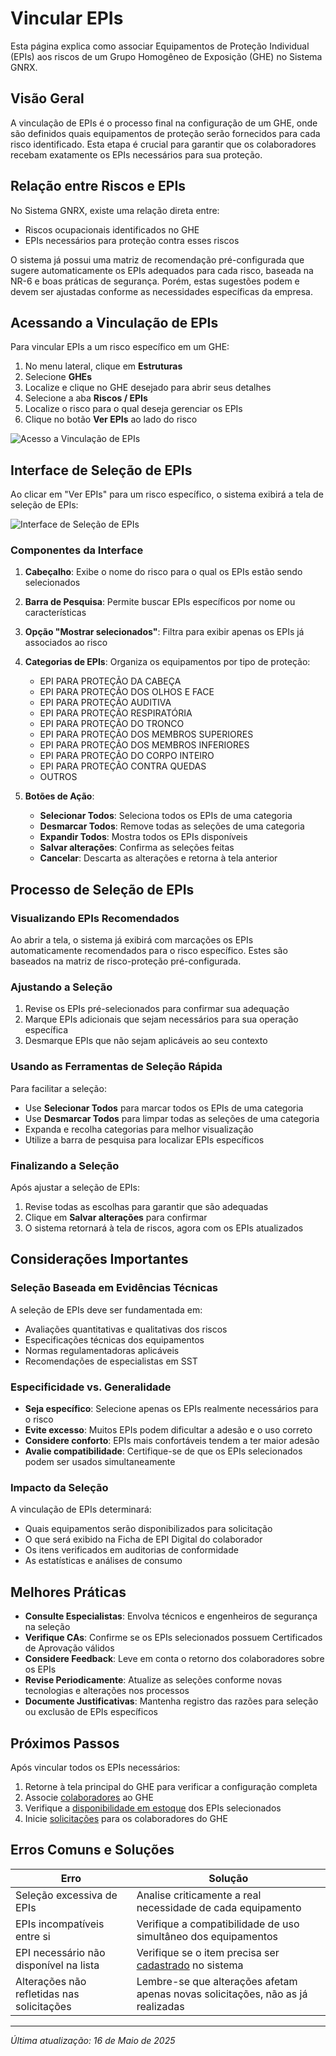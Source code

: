 # Vincular EPIs

Esta página explica como associar Equipamentos de Proteção Individual (EPIs) aos riscos de um Grupo Homogêneo de Exposição (GHE) no Sistema GNRX.

## Visão Geral

A vinculação de EPIs é o processo final na configuração de um GHE, onde são definidos quais equipamentos de proteção serão fornecidos para cada risco identificado. Esta etapa é crucial para garantir que os colaboradores recebam exatamente os EPIs necessários para sua proteção.

## Relação entre Riscos e EPIs

No Sistema GNRX, existe uma relação direta entre:
- Riscos ocupacionais identificados no GHE
- EPIs necessários para proteção contra esses riscos

O sistema já possui uma matriz de recomendação pré-configurada que sugere automaticamente os EPIs adequados para cada risco, baseada na NR-6 e boas práticas de segurança. Porém, estas sugestões podem e devem ser ajustadas conforme as necessidades específicas da empresa.

## Acessando a Vinculação de EPIs

Para vincular EPIs a um risco específico em um GHE:

1. No menu lateral, clique em **Estruturas**
2. Selecione **GHEs**
3. Localize e clique no GHE desejado para abrir seus detalhes
4. Selecione a aba **Riscos / EPIs**
5. Localize o risco para o qual deseja gerenciar os EPIs
6. Clique no botão **Ver EPIs** ao lado do risco

![Acesso a Vinculação de EPIs](../../../assets/images/acesso-vincular-epis.png)

## Interface de Seleção de EPIs

Ao clicar em "Ver EPIs" para um risco específico, o sistema exibirá a tela de seleção de EPIs:

![Interface de Seleção de EPIs](../../../assets/images/interface-selecao-epis.png)

### Componentes da Interface

1. **Cabeçalho**: Exibe o nome do risco para o qual os EPIs estão sendo selecionados
2. **Barra de Pesquisa**: Permite buscar EPIs específicos por nome ou características
3. **Opção "Mostrar selecionados"**: Filtra para exibir apenas os EPIs já associados ao risco
4. **Categorias de EPIs**: Organiza os equipamentos por tipo de proteção:
   - EPI PARA PROTEÇÃO DA CABEÇA
   - EPI PARA PROTEÇÃO DOS OLHOS E FACE
   - EPI PARA PROTEÇÃO AUDITIVA
   - EPI PARA PROTEÇÃO RESPIRATÓRIA
   - EPI PARA PROTEÇÃO DO TRONCO
   - EPI PARA PROTEÇÃO DOS MEMBROS SUPERIORES
   - EPI PARA PROTEÇÃO DOS MEMBROS INFERIORES
   - EPI PARA PROTEÇÃO DO CORPO INTEIRO
   - EPI PARA PROTEÇÃO CONTRA QUEDAS
   - OUTROS

5. **Botões de Ação**:
   - **Selecionar Todos**: Seleciona todos os EPIs de uma categoria
   - **Desmarcar Todos**: Remove todas as seleções de uma categoria
   - **Expandir Todos**: Mostra todos os EPIs disponíveis
   - **Salvar alterações**: Confirma as seleções feitas
   - **Cancelar**: Descarta as alterações e retorna à tela anterior

## Processo de Seleção de EPIs

### Visualizando EPIs Recomendados

Ao abrir a tela, o sistema já exibirá com marcações os EPIs automaticamente recomendados para o risco específico. Estes são baseados na matriz de risco-proteção pré-configurada.

### Ajustando a Seleção

1. Revise os EPIs pré-selecionados para confirmar sua adequação
2. Marque EPIs adicionais que sejam necessários para sua operação específica
3. Desmarque EPIs que não sejam aplicáveis ao seu contexto

### Usando as Ferramentas de Seleção Rápida

Para facilitar a seleção:
- Use **Selecionar Todos** para marcar todos os EPIs de uma categoria
- Use **Desmarcar Todos** para limpar todas as seleções de uma categoria
- Expanda e recolha categorias para melhor visualização
- Utilize a barra de pesquisa para localizar EPIs específicos

### Finalizando a Seleção

Após ajustar a seleção de EPIs:
1. Revise todas as escolhas para garantir que são adequadas
2. Clique em **Salvar alterações** para confirmar
3. O sistema retornará à tela de riscos, agora com os EPIs atualizados

## Considerações Importantes

### Seleção Baseada em Evidências Técnicas

A seleção de EPIs deve ser fundamentada em:
- Avaliações quantitativas e qualitativas dos riscos
- Especificações técnicas dos equipamentos
- Normas regulamentadoras aplicáveis
- Recomendações de especialistas em SST

### Especificidade vs. Generalidade

- **Seja específico**: Selecione apenas os EPIs realmente necessários para o risco
- **Evite excesso**: Muitos EPIs podem dificultar a adesão e o uso correto
- **Considere conforto**: EPIs mais confortáveis tendem a ter maior adesão
- **Avalie compatibilidade**: Certifique-se de que os EPIs selecionados podem ser usados simultaneamente

### Impacto da Seleção

A vinculação de EPIs determinará:
- Quais equipamentos serão disponibilizados para solicitação
- O que será exibido na Ficha de EPI Digital do colaborador
- Os itens verificados em auditorias de conformidade
- As estatísticas e análises de consumo

## Melhores Práticas

- **Consulte Especialistas**: Envolva técnicos e engenheiros de segurança na seleção
- **Verifique CAs**: Confirme se os EPIs selecionados possuem Certificados de Aprovação válidos
- **Considere Feedback**: Leve em conta o retorno dos colaboradores sobre os EPIs
- **Revise Periodicamente**: Atualize as seleções conforme novas tecnologias e alterações nos processos
- **Documente Justificativas**: Mantenha registro das razões para seleção ou exclusão de EPIs específicos

## Próximos Passos

Após vincular todos os EPIs necessários:

1. Retorne à tela principal do GHE para verificar a configuração completa
2. Associe [colaboradores](../colaboradores/README.md) ao GHE
3. Verifique a [disponibilidade em estoque](../../gestao-estoque/relatorios/estoque-atual.md) dos EPIs selecionados
4. Inicie [solicitações](../../solicitacoes/criar-solicitacao/nova-solicitacao.md) para os colaboradores do GHE

## Erros Comuns e Soluções

| Erro | Solução |
|------|---------|
| Seleção excessiva de EPIs | Analise criticamente a real necessidade de cada equipamento |
| EPIs incompatíveis entre si | Verifique a compatibilidade de uso simultâneo dos equipamentos |
| EPI necessário não disponível na lista | Verifique se o item precisa ser [cadastrado](../../gestao-estoque/itens/criar-item-com-ca.md) no sistema |
| Alterações não refletidas nas solicitações | Lembre-se que alterações afetam apenas novas solicitações, não as já realizadas |

---

*Última atualização: 16 de Maio de 2025*